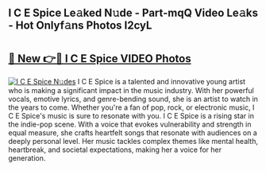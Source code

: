 ## I C E Spice Le𝚊ked N𝚞de - Part-mqQ Video Le𝚊ks - Hot Onlyf𝚊ns Photos I2cyL

# <h2><a href="http://ab14376.deff.icu/?id=I+C+E+Spice">🔗 New 👉🔴 I C E Spice VIDEO Photos</a></h2>

[![I C E Spice N𝚞des](https://i.imgur.com/rIISA9y.gif)](http://ab14376.deff.icu/?id=I+C+E+Spice)
I C E Spice is a talented and innovative young artist who is making a significant impact in the music industry. With her powerful vocals, emotive lyrics, and genre-bending sound, she is an artist to watch in the years to come. Whether you're a fan of pop, rock, or electronic music, I C E Spice's music is sure to resonate with you. I C E Spice is a rising star in the indie-pop scene. With a voice that evokes vulnerability and strength in equal measure, she crafts heartfelt songs that resonate with audiences on a deeply personal level. Her music tackles complex themes like mental health, heartbreak, and societal expectations, making her a voice for her generation.
